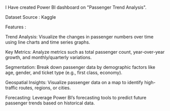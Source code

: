 I Have created Power BI dashboard on "Passenger Trend Analysis".

Dataset Source : Kaggle

Features :

Trend Analysis: Visualize the changes in passenger numbers over time using line charts and time series graphs.

Key Metrics: Analyze metrics such as total passenger count, year-over-year growth, and monthly/quarterly variations.

Segmentation: Break down passenger data by demographic factors like age, gender, and ticket type (e.g., first class, economy).

Geospatial Insights: Visualize passenger data on a map to identify high-traffic routes, regions, or cities.

Forecasting: Leverage Power BI’s forecasting tools to predict future passenger trends based on historical data.
